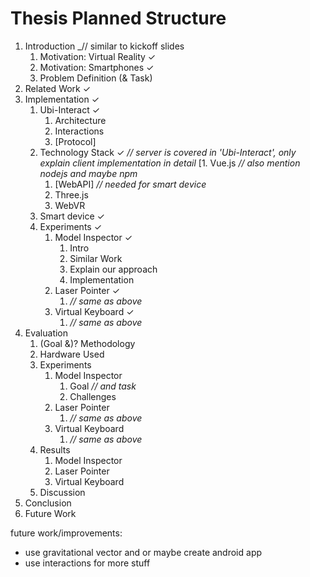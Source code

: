 # Thesis Planned Structure

1. Introduction _// similar to kickoff slides
   1. Motivation: Virtual Reality ✓
   1. Motivation: Smartphones ✓
   1. Problem Definition (& Task)
1. Related Work ✓
1. Implementation ✓
   1. Ubi-Interact ✓
      1. Architecture
      1. Interactions
      1. [Protocol]
   1. Technology Stack ✓ _// server is covered in 'Ubi-Interact', only explain client implementation in detail_
      [1. Vue.js _// also mention nodejs and maybe npm_
      1. [WebAPI] _// needed for smart device_
      1. Three.js
      1. WebVR
   1. Smart device ✓
   1. Experiments ✓
      1. Model Inspector ✓
         1. Intro
         2. Similar Work
         3. Explain our approach
         4. Implementation
      1. Laser Pointer ✓
         1. _// same as above_
      1. Virtual Keyboard ✓
         1. _// same as above_
1. Evaluation
   1. (Goal &)? Methodology
   1. Hardware Used
   1. Experiments
      1. Model Inspector
         1. Goal _// and task_
         1. Challenges
      1. Laser Pointer
         1. _// same as above_
      1. Virtual Keyboard
         1. _// same as above_
   1. Results
      1. Model Inspector
      1. Laser Pointer
      1. Virtual Keyboard
   1. Discussion
1. Conclusion
1. Future Work

future work/improvements:

- use gravitational vector and or maybe create android app
- use interactions for more stuff
